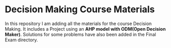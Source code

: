 # Decision Making Course Materials
In this repository I am adding all the materials for the course Decision Making.
It includes a Project using an **AHP model with ODM(Open Decision Maker)**. Solutions for some problems have also been added in the Final Exam directory.     
